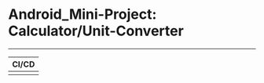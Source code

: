 # Android_Mini-Project: Calculator/Unit-Converter
-------------------------------------------------

|CI/CD|
|-----|
||
